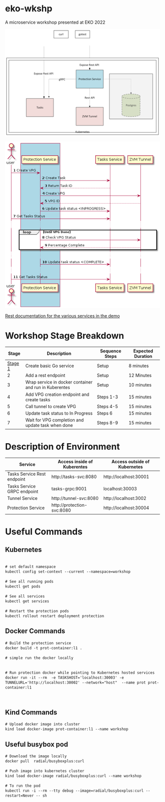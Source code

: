 # eko-wkshp
A microservice workshop presented at EKO 2022

![Overview of System](https://raw.githubusercontent.com/ytaragin/eko-wkshp/main/overview/workshop_layout.png)

![Sequence Flow](https://raw.githubusercontent.com/ytaragin/eko-wkshp/main/overview/workshop.png)


[Rest documentation for the various services in the demo](https://editor.swagger.io/?url=https://raw.githubusercontent.com/ytaragin/eko-wkshp/main/swagger.yaml)


# Workshop Stage Breakdown

| Stage      | Description | Sequence Steps | Expected Duration |
| ----------- | ----------- | ----------- | ----------- |
| [ Stage 1 ](steps.md#stage1) | Create basic Go service | Setup | 8 minutes |
| 2 | Add a rest endpoint | Setup | 12 Minutes |
| 3 | Wrap service in docker container and run in Kuberentes | Setup | 10 minutes |
| 4 | Add VPG creation endpoint and create tasks | Steps 1-3 | 15 minutes |
| 5 | Call tunnel to create VPG | Steps 4-5 | 15 minutes |
| 6 | Update task status to In Progress | Steps 6 | 15 minutes |
| 7 | Wait for VPG completion and update task when done | Steps 8-9 | 15 minutes |







# Description of Environment

| Service      | Access inside of Kuberentes | Access outside of Kubernetes |
| ----------- | ----------- | ----------- |
| Tasks Service Rest endpoint | http://tasks-svc:8080  | http://localhost:30001  |
| Tasks Service GRPC endpoint | tasks-grpc:9001  | localhost:30003  |
| Tunnel Service | http://tunnel-svc:8080   | http://localhost:3002  |
| Protection Service |  http://protection-svc:8080 |  http://localhost:30004 |



# Useful Commands
## Kubernetes
``` shell

# set default namespace
kubectl config set-context --current --namespace=workshop

# See all running pods
kubectl get pods

# See all services
kubectl get services

# Restart the protection pods
kubectl rollout restart deployment protection

```

## Docker Commands
```
# Build the protection service
docker build -t prot-container:l1 .

# simple run the docker locally


# Run protection docker while pointing to Kubernetes hosted services
docker run -it --rm  -e TASKSHOST='localhost:30003' -e TUNNELURL='http://localhost:30002' --network="host"  --name prot prot-container:l1 



```
## Kind Commands
```
# Upload docker image into cluster
kind load docker-image prot-container:l1 --name workshop

```

## Useful busybox pod
```
# Download the image locally
docker pull  radial/busyboxplus:curl

# Push image into kubernetes cluster
kind load docker-image radial/busyboxplus:curl --name workshop

# To run the pod
kubectl run -i --rm --tty debug --image=radial/busyboxplus:curl --restart=Never -- sh


```

